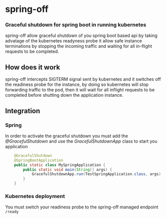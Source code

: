 # spring-off

### Graceful shutdown for spring boot in running kubernetes

spring-off allow graceful shutdown of you spring boot based api by taking advatage 
of the kubernetes readyness probe it allow safe instance terminations by stopping 
the incoming traffic and waiting for all in-flight requests to be completed.


## How does it work 

spring-off intercepts SIGTERM signal sent by kubernetes and it switches off the readiness probe for the instance, 
by doing so kubernetes will stop forwarding traffic to the pod, then it will wait for all inflight requests to be 
completed before shutting down the application instance.  

## Integration

### Spring 

In order to activate the graceful shutdown you must add the *@GracefulShutdown* and use the *GracefulShutdownApp* class to start you application 

```java
    @GracefulShutdown
    @SpringBootApplication
    public static class MySpringApplication {
        public static void main(String[] args) {
            GracefulShutdownApp.run(TestSpringApplication.class, args);
        }
    }
``` 

### Kubernetes deployment 

You must switch your readiness probe to the spring-off managed endpoint `/ready`





